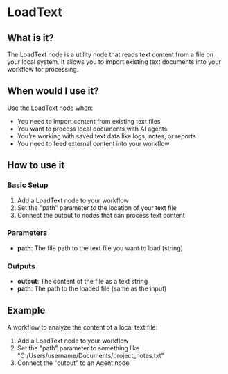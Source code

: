 # LoadText

## What is it?

The LoadText node is a utility node that reads text content from a file on your local system. It allows you to import existing text documents into your workflow for processing.

## When would I use it?

Use the LoadText node when:

- You need to import content from existing text files
- You want to process local documents with AI agents
- You're working with saved text data like logs, notes, or reports
- You need to feed external content into your workflow

## How to use it

### Basic Setup

1. Add a LoadText node to your workflow
2. Set the "path" parameter to the location of your text file
3. Connect the output to nodes that can process text content

### Parameters

- **path**: The file path to the text file you want to load (string)

### Outputs

- **output**: The content of the file as a text string
- **path**: The path to the loaded file (same as the input)

## Example

A workflow to analyze the content of a local text file:

1. Add a LoadText node to your workflow
2. Set the "path" parameter to something like "C:/Users/username/Documents/project_notes.txt"
3. Connect the "output" to an Agent node
